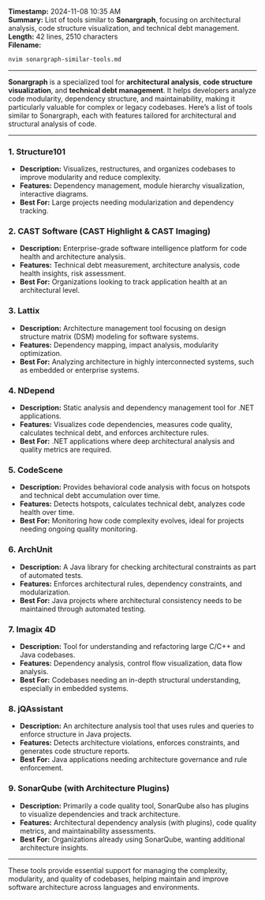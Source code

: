 **Timestamp:** 2024-11-08 10:35 AM  
**Summary:** List of tools similar to **Sonargraph**, focusing on architectural analysis, code structure visualization, and technical debt management.  
**Length:** 42 lines, 2510 characters  
**Filename:** 
```bash
nvim sonargraph-similar-tools.md
```

---

**Sonargraph** is a specialized tool for **architectural analysis**, **code structure visualization**, and **technical debt management**. It helps developers analyze code modularity, dependency structure, and maintainability, making it particularly valuable for complex or legacy codebases. Here’s a list of tools similar to Sonargraph, each with features tailored for architectural and structural analysis of code.

---

### **1. Structure101**
   - **Description:** Visualizes, restructures, and organizes codebases to improve modularity and reduce complexity.
   - **Features:** Dependency management, module hierarchy visualization, interactive diagrams.
   - **Best For:** Large projects needing modularization and dependency tracking.

### **2. CAST Software (CAST Highlight & CAST Imaging)**
   - **Description:** Enterprise-grade software intelligence platform for code health and architecture analysis.
   - **Features:** Technical debt measurement, architecture analysis, code health insights, risk assessment.
   - **Best For:** Organizations looking to track application health at an architectural level.

### **3. Lattix**
   - **Description:** Architecture management tool focusing on design structure matrix (DSM) modeling for software systems.
   - **Features:** Dependency mapping, impact analysis, modularity optimization.
   - **Best For:** Analyzing architecture in highly interconnected systems, such as embedded or enterprise systems.

### **4. NDepend**
   - **Description:** Static analysis and dependency management tool for .NET applications.
   - **Features:** Visualizes code dependencies, measures code quality, calculates technical debt, and enforces architecture rules.
   - **Best For:** .NET applications where deep architectural analysis and quality metrics are required.

### **5. CodeScene**
   - **Description:** Provides behavioral code analysis with focus on hotspots and technical debt accumulation over time.
   - **Features:** Detects hotspots, calculates technical debt, analyzes code health over time.
   - **Best For:** Monitoring how code complexity evolves, ideal for projects needing ongoing quality monitoring.

### **6. ArchUnit**
   - **Description:** A Java library for checking architectural constraints as part of automated tests.
   - **Features:** Enforces architectural rules, dependency constraints, and modularization.
   - **Best For:** Java projects where architectural consistency needs to be maintained through automated testing.

### **7. Imagix 4D**
   - **Description:** Tool for understanding and refactoring large C/C++ and Java codebases.
   - **Features:** Dependency analysis, control flow visualization, data flow analysis.
   - **Best For:** Codebases needing an in-depth structural understanding, especially in embedded systems.

### **8. jQAssistant**
   - **Description:** An architecture analysis tool that uses rules and queries to enforce structure in Java projects.
   - **Features:** Detects architecture violations, enforces constraints, and generates code structure reports.
   - **Best For:** Java applications needing architecture governance and rule enforcement.

### **9. SonarQube (with Architecture Plugins)**
   - **Description:** Primarily a code quality tool, SonarQube also has plugins to visualize dependencies and track architecture.
   - **Features:** Architectural dependency analysis (with plugins), code quality metrics, and maintainability assessments.
   - **Best For:** Organizations already using SonarQube, wanting additional architecture insights.

---

These tools provide essential support for managing the complexity, modularity, and quality of codebases, helping maintain and improve software architecture across languages and environments.
